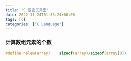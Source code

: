 ```yaml
---
title: "C 语言工具宏"
date: 2022-11-24T01:35:24+08:00
tags: [c]
categories: ["C Language"]
---
```




### 计算数组元素的个数

```c
#define nelem(array)    sizeof(array)/sizeof(array[0])
```


